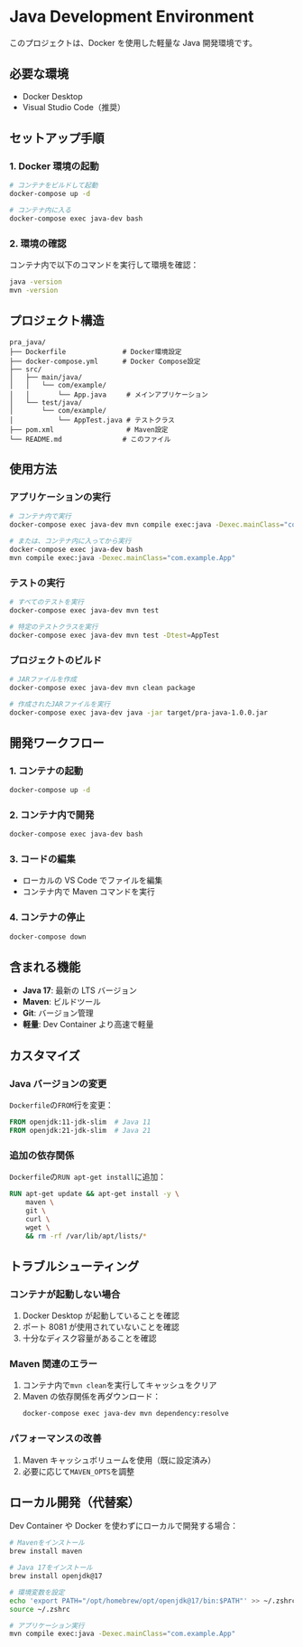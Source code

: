 # Java Development Environment

このプロジェクトは、Docker を使用した軽量な Java 開発環境です。

## 必要な環境

- Docker Desktop
- Visual Studio Code（推奨）

## セットアップ手順

### 1. Docker 環境の起動

```bash
# コンテナをビルドして起動
docker-compose up -d

# コンテナ内に入る
docker-compose exec java-dev bash
```

### 2. 環境の確認

コンテナ内で以下のコマンドを実行して環境を確認：

```bash
java -version
mvn -version
```

## プロジェクト構造

```
pra_java/
├── Dockerfile              # Docker環境設定
├── docker-compose.yml      # Docker Compose設定
├── src/
│   ├── main/java/
│   │   └── com/example/
│   │       └── App.java     # メインアプリケーション
│   └── test/java/
│       └── com/example/
│           └── AppTest.java # テストクラス
├── pom.xml                  # Maven設定
└── README.md               # このファイル
```

## 使用方法

### アプリケーションの実行

```bash
# コンテナ内で実行
docker-compose exec java-dev mvn compile exec:java -Dexec.mainClass="com.example.App"

# または、コンテナ内に入ってから実行
docker-compose exec java-dev bash
mvn compile exec:java -Dexec.mainClass="com.example.App"
```

### テストの実行

```bash
# すべてのテストを実行
docker-compose exec java-dev mvn test

# 特定のテストクラスを実行
docker-compose exec java-dev mvn test -Dtest=AppTest
```

### プロジェクトのビルド

```bash
# JARファイルを作成
docker-compose exec java-dev mvn clean package

# 作成されたJARファイルを実行
docker-compose exec java-dev java -jar target/pra-java-1.0.0.jar
```

## 開発ワークフロー

### 1. コンテナの起動

```bash
docker-compose up -d
```

### 2. コンテナ内で開発

```bash
docker-compose exec java-dev bash
```

### 3. コードの編集

- ローカルの VS Code でファイルを編集
- コンテナ内で Maven コマンドを実行

### 4. コンテナの停止

```bash
docker-compose down
```

## 含まれる機能

- **Java 17**: 最新の LTS バージョン
- **Maven**: ビルドツール
- **Git**: バージョン管理
- **軽量**: Dev Container より高速で軽量

## カスタマイズ

### Java バージョンの変更

`Dockerfile`の`FROM`行を変更：

```dockerfile
FROM openjdk:11-jdk-slim  # Java 11
FROM openjdk:21-jdk-slim  # Java 21
```

### 追加の依存関係

`Dockerfile`の`RUN apt-get install`に追加：

```dockerfile
RUN apt-get update && apt-get install -y \
    maven \
    git \
    curl \
    wget \
    && rm -rf /var/lib/apt/lists/*
```

## トラブルシューティング

### コンテナが起動しない場合

1. Docker Desktop が起動していることを確認
2. ポート 8081 が使用されていないことを確認
3. 十分なディスク容量があることを確認

### Maven 関連のエラー

1. コンテナ内で`mvn clean`を実行してキャッシュをクリア
2. Maven の依存関係を再ダウンロード：
   ```bash
   docker-compose exec java-dev mvn dependency:resolve
   ```

### パフォーマンスの改善

1. Maven キャッシュボリュームを使用（既に設定済み）
2. 必要に応じて`MAVEN_OPTS`を調整

## ローカル開発（代替案）

Dev Container や Docker を使わずにローカルで開発する場合：

```bash
# Mavenをインストール
brew install maven

# Java 17をインストール
brew install openjdk@17

# 環境変数を設定
echo 'export PATH="/opt/homebrew/opt/openjdk@17/bin:$PATH"' >> ~/.zshrc
source ~/.zshrc

# アプリケーション実行
mvn compile exec:java -Dexec.mainClass="com.example.App"
```
